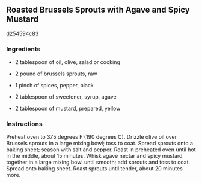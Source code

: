 ## Roasted Brussels Sprouts with Agave and Spicy Mustard

[d254594c83](http://allrecipes.com/recipe/roasted-brussels-sprouts-with-agave-and-spicy-mustard/)

### Ingredients

 - 2 tablespoon of oil, olive, salad or cooking

 - 2 pound of brussels sprouts, raw

 - 1 pinch of spices, pepper, black

 - 2 tablespoon of sweetener, syrup, agave

 - 2 tablespoon of mustard, prepared, yellow

### Instructions

Preheat oven to 375 degrees F (190 degrees C). Drizzle olive oil over Brussels sprouts in a large mixing bowl; toss to coat. Spread sprouts onto a baking sheet; season with salt and pepper. Roast in preheated oven until hot in the middle, about 15 minutes. Whisk agave nectar and spicy mustard together in a large mixing bowl until smooth; add sprouts and toss to coat. Spread onto baking sheet. Roast sprouts until tender, about 20 minutes more.